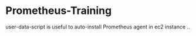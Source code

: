 # Prometheus-Training
user-data-script is useful to auto-install Prometheus agent in ec2 instance ..
